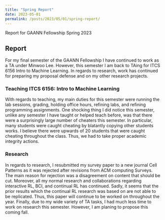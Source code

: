 ```yaml
---
title: "Spring Report"
date: 2023-05-01
permalink: /posts/2023/05/01/spring-report/
---
```


Report for GAANN Fellowship Spring 2023

## Report
For my final semester of the GAANN Fellowship I have continued to work as a TA under Minwoo Lee. However, this semester I am back to TAing for ITCS 6156 Intro to Machine Learning. In regards to research, work has continued for preparing my proposal defense and on my other research projects.

### Teaching ITCS 6156: Intro to Machine Learning
With regards to teaching, my main duties for this semester were running the lab sessions, grading, holding office hours, refining labs, and refining programming assignments. One shocking thing I did notice this semester, unlike any semester I have taught or helped teach before, was that there were a surprisingly large number of cheaters this semester. In particular, many students were caught cheating by blatantly copying other students works. I believe there were upwards of 20 students that were caught cheating throughout the class.  Thus, we had to take proper academic integrity actions. 

### Research
In regards to research, I resubmitted my survey paper to a new journal Cell Patterns as it was rejected after revisions from ACM computing Surveys. The main reason for rejection was a disagreement on content that should be cut. Moreover, all my normal research and collaborations regarding interactive RL, BCI, and continual RL has continued. Sadly, it seems that the prior results which the continual RL research was based on are not able to be replicated. Thus, this paper will continue to be worked on throughout the year. Finally, due to my wide variety of TA tasks, I had much less time to work on research this semester. However, I am planing to propose this coming fall.